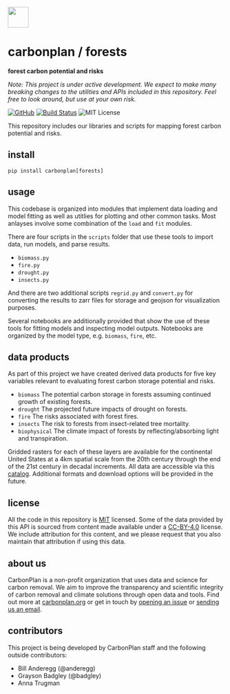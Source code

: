 <img
  src='https://carbonplan-assets.s3.amazonaws.com/monogram/dark-small.png'
  height='48'
/>

# carbonplan / forests

**forest carbon potential and risks**

_Note: This project is under active development. We expect to make many breaking changes to the utilities and APIs included in this repository. Feel free to look around, but use at your own risk._

[![GitHub][github-badge]][github]
[![Build Status]][actions]
![MIT License][]

[github]: https://github.com/carbonplan/forests
[github-badge]: https://badgen.net/badge/-/github?icon=github&label
[build status]: https://github.com/carbonplan/forests/actions/workflows/main.yaml/badge.svg
[actions]: https://github.com/carbonplan/forests/actions/workflows/main.yaml
[mit license]: https://badgen.net/badge/license/MIT/blue


This repository includes our libraries and scripts for mapping forest carbon potential and risks.

## install

```shell
pip install carbonplan[forests]
```

## usage

This codebase is organized into modules that implement data loading and model fitting as well as utitlies for plotting and other common tasks. Most anlayses involve some combination of the `load` and `fit` modules.

There are four scripts in the `scripts` folder that use these tools to import data, run models, and parse results.

- `biomass.py`
- `fire.py`
- `drought.py`
- `insects.py`

And there are two additional scripts `regrid.py` and `convert.py` for converting the results to zarr files for storage and geojson for visualization purposes.

Several notebooks are additionally provided that show the use of these tools for fitting models and inspecting model outputs. Notebooks are organized by the model type, e.g. `biomass`, `fire`, etc.

## data products

As part of this project we have created derived data products for five key variables relevant to evaluating forest carbon storage potential and risks.
- `biomass` The potential carbon storage in forests assuming continued growth of existing forests.
- `drought` The projected future impacts of drought on forests.
- `fire` The risks associated with forest fires.
- `insects` The risk to forests from insect-related tree mortality.
- `biophysical` The climate impact of forests by reflecting/absorbing light and transpiration.

Gridded rasters for each of these layers are available for the continental United States at a 4km spatial scale from the 20th century through the end of the 21st century in decadal increments. All data are accessible via this [catalog](https://github.com/carbonplan/forests/blob/master/carbonplan_forests/data/catalog.yaml). Additional formats and download options will be provided in the future.

## license

All the code in this repository is [MIT](https://choosealicense.com/licenses/mit/) licensed. Some of the data provided by this API is sourced from content made available under a [CC-BY-4.0](https://choosealicense.com/licenses/cc-by-4.0/) license. We include attribution for this content, and we please request that you also maintain that attribution if using this data.

## about us

CarbonPlan is a non-profit organization that uses data and science for carbon removal. We aim to improve the transparency and scientific integrity of carbon removal and climate solutions through open data and tools. Find out more at [carbonplan.org](https://carbonplan.org/) or get in touch by [opening an issue](https://github.com/carbonplan/forests/issues/new) or [sending us an email](mailto:hello@carbonplan.org).

## contributors

This project is being developed by CarbonPlan staff and the following outside contributors:

- Bill Anderegg (@anderegg)
- Grayson Badgley (@badgley)
- Anna Trugman
